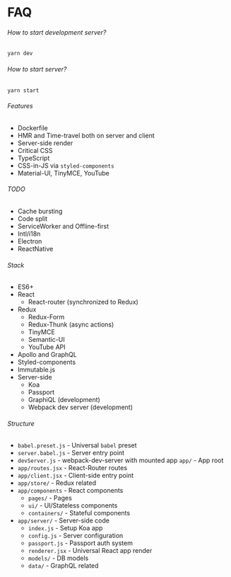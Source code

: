 # FAQ

###### How to start development server?
`yarn dev`

###### How to start server?
`yarn start`

###### Features
+ Dockerfile
+ HMR and Time-travel both on server and client
+ Server-side render
+ Critical CSS
+ TypeScript
+ CSS-in-JS via `styled-components`
+ Material-UI, TinyMCE, YouTube

###### TODO
+ Cache bursting
+ Code split
+ ServiceWorker and Offline-first
+ Intl/i18n
+ Electron
+ ReactNative

###### Stack
+ ES6+
+ React
    + React-router (synchronized to Redux)
+ Redux
    + Redux-Form
    + Redux-Thunk (async actions)
    + TinyMCE
    + Semantic-UI
    + YouTube API
+ Apollo and GraphQL
+ Styled-components
+ Immutable.js
+ Server-side
    + Koa
    + Passport
    + GraphiQL (development)
    + Webpack dev server (development)

###### Structure
+ `babel.preset.js` - Universal `babel` preset
+ `server.babel.js` - Server entry point
+ `devServer.js` - webpack-dev-server with mounted app
`app/` - App root
+ `app/routes.jsx` - React-Router routes
+ `app/client.jsx` - Client-side entry point
+ `app/store/` - Redux related
+ `app/components` - React components
    + `pages/` - Pages
    + `ui/` - UI/Stateless components
    + `containers/` - Stateful components
+ `app/server/` - Server-side code
    + `index.js` - Setup Koa app
    + `config.js` - Server configuration
    + `passport.js` - Passport auth system
    + `renderer.jsx` - Universal React app render
    + `models/` - DB models
    + `data/` - GraphQL related
